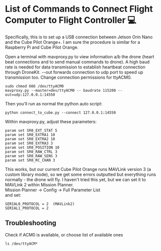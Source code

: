 # List of Commands to Connect Flight Computer to Flight Controller 💻
<p> Specifically, this is to set up a USB connection between Jetson Orin Nano and the Cube Pilot Orange+. I am sure the procedure is similar for a Raspberry Pi and Cube Pilot Orange. </p>

<p> Open a terminal with mavproxy.py to view information a/b the drone (heart beat connections and to send manual commands to drone). A high baud rate is needed for data transmission to establish heartbeat connection through DroneKit. --out forwards connection to udp
port to speed up transmission too. Change connection permissions for ttyACM0.</p>

```
sudo chmod 666 /dev/ttyACM0
mavproxy.py --master=dev/ttyACM0 -- baudrate 115200 --out=udp:127.0.0.1:14550
```

<p>Then you'll run as normal the python auto script:</p>

```
python connect_to_cube.py --connect 127.0.0.1:14550
```

<p> Within mavproxy.py, adjust these parameters:</p>

```
param set SR0_EXT_STAT 5
param set SR0_EXTRA1 10
param set SR0_EXTRA2 10
param set SR0_EXTRA3 3
param set SR0_POSITION 10
param set SR0_RAW_CTRL 3
param set SR0_RAW_SENS 3
param set SR0_RC_CHAN 3
```

<p> This works, but our current Cube Pilot Orange runs MAVLink version 3 (a custom library mode), so we get some errors outputted but everything runs normally - the drone will fly. I haven't tried this yet, but we can set it to MAVLink 2 within Mission Planner. <br>
Mission Planner -> Config -> Full Parameter List <br>
and set: </p>

```
SERIAL0_PROTOCOL = 2  (MAVLink2)
SERIAL1_PROTOCOL = 2
```

## Troubleshooting

<p>Check if ACM0 is available, or choose list of available ones</p>

```
ls /dev/ttyACM*
```
